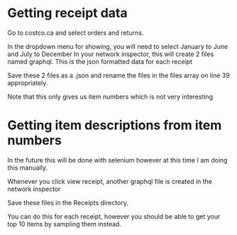 # Getting receipt data
Go to costco.ca and select orders and returns.

In the dropdown menu for showing, you will need to select January to June and July to December
In your network inspector, this will create 2 files named graphql. This is the json formatted data for each receipt

Save these 2 files as a .json and rename the files in the files array on line 39 appropriately.

Note that this only gives us item numbers which is not very interesting

# Getting item descriptions from item numbers
In the future this will be done with selenium however at this time I am doing this manually.

Whenever you click view receipt, another graphql file is created in the network inspector

Save these files in the Receipts directory.

You can do this for each receipt, however you should be able to get your top 10 items by sampling them instead.